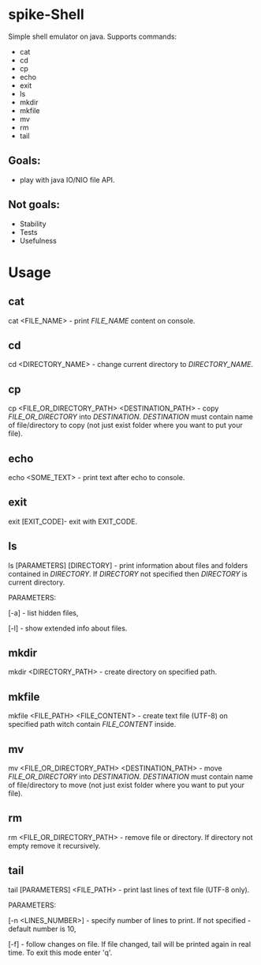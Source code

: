 # spike-Shell

Simple shell emulator on java.
Supports commands:
- cat
- cd
- cp
- echo
- exit
- ls 
- mkdir
- mkfile
- mv
- rm
- tail

## Goals:
- play with java IO/NIO file API.

## Not goals:
- Stability
- Tests
- Usefulness
 
# Usage

## cat
cat \<FILE_NAME\> - print _FILE_NAME_ content on console.

## cd
cd \<DIRECTORY_NAME\> - change current directory to _DIRECTORY_NAME_.

## cp
cp \<FILE_OR_DIRECTORY_PATH\>  \<DESTINATION_PATH\> - copy _FILE_OR_DIRECTORY_ into _DESTINATION_. _DESTINATION_ must contain name of file/directory to copy (not just exist folder where you want to put your file).

## echo
echo \<SOME_TEXT\> - print text after echo to console.

## exit
exit [EXIT_CODE]- exit with EXIT_CODE.

## ls
ls [PARAMETERS] [DIRECTORY] - print information about files and folders contained in _DIRECTORY_. If _DIRECTORY_ not specified then _DIRECTORY_ is current directory.

PARAMETERS:

[-a] - list hidden files,

[-l] - show extended info about files.
## mkdir
mkdir \<DIRECTORY_PATH\> - create directory on specified path.

## mkfile
mkfile \<FILE_PATH\> \<FILE_CONTENT\> - create text file (UTF-8) on specified path witch contain _FILE_CONTENT_ inside.

## mv 
mv \<FILE_OR_DIRECTORY_PATH\>  \<DESTINATION_PATH\> - move _FILE_OR_DIRECTORY_ into _DESTINATION_. _DESTINATION_ must contain name of file/directory to move (not just exist folder where you want to put your file).

## rm
rm \<FILE_OR_DIRECTORY_PATH\> - remove file or directory. If directory not empty remove it recursively.

## tail
tail [PARAMETERS] \<FILE_PATH\> - print last lines of text file (UTF-8 only).

PARAMETERS:

[-n \<LINES_NUMBER\>] - specify number of lines to print. If not specified - default number is 10,

[-f] - follow changes on file. If file changed, tail will be printed again in real time. To exit this mode enter 'q'.
